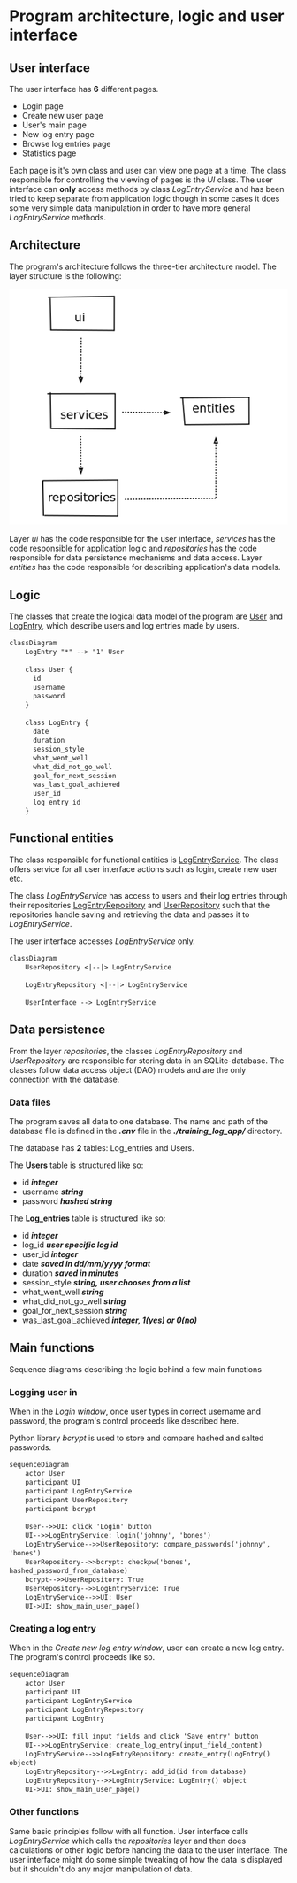 # Program architecture, logic and user interface

## User interface
The user interface has **6** different pages.
- Login page
- Create new user page
- User's main page
- New log entry page
- Browse log entries page
- Statistics page

Each page is it's own class and user can view one page at a time. The class responsible for controlling the viewing of pages is the _UI_ class. The user interface can **only** access methods by class _LogEntryService_ and has been tried to keep separate from application logic though in some cases it does some very simple data manipulation in order to have more general _LogEntryService_ methods.

## Architecture
The program's architecture follows the three-tier architecture model. The layer structure is the following:

![Layerstructure](./photos/architecture_layer_structure.png)

Layer _ui_ has the code responsible for the user interface,
 _services_ has the code responsible for application logic and
 _repositories_ has the code responsible for data persistence mechanisms and data access.
Layer _entities_ has the code responsible for describing application's data models.  

## Logic
The classes that create the logical data model of the program are [User](https://github.com/jooniku/ohjelmistotekniikka_23/tree/master/training_log_app/src/entities/user.py) and [LogEntry](https://github.com/jooniku/ohjelmistotekniikka_23/tree/master/training_log_app/src/entities/log_entry.py), which describe users and log entries made by users.

```mermaid
classDiagram
    LogEntry "*" --> "1" User
    
    class User {
      id
      username
      password
    }
    
    class LogEntry {
      date
      duration
      session_style
      what_went_well
      what_did_not_go_well
      goal_for_next_session
      was_last_goal_achieved
      user_id
      log_entry_id
    }
```

## Functional entities
The class responsible for functional entities is [LogEntryService](https://github.com/jooniku/ohjelmistotekniikka_23/blob/master/training_log_app/src/services/log_entry_service.py). The class offers service for all user interface actions such as login, create new user etc.

The class _LogEntryService_ has access to users and their log entries through their repositories [LogEntryRepository](https://github.com/jooniku/ohjelmistotekniikka_23/blob/master/training_log_app/src/repositories/log_entry_repository.py) and [UserRepository](https://github.com/jooniku/ohjelmistotekniikka_23/blob/master/training_log_app/src/repositories/user_repository.py) such that the repositories handle saving and retrieving the data and passes it to _LogEntryService_.

The user interface accesses _LogEntryService_ only. 

```mermaid
classDiagram
    UserRepository <|--|> LogEntryService
    
    LogEntryRepository <|--|> LogEntryService
    
    UserInterface --> LogEntryService
```

## Data persistence
From the layer _repositories_, the classes _LogEntryRepository_ and _UserRepository_ are responsible for storing data in an SQLite-database. The classes follow data access object (DAO) models and are the only connection with the database.

### Data files
The program saves all data to one database. The name and path of the database file is defined in the _**.env**_ file in the _**./training_log_app/**_ directory.

The database has **2** tables: Log_entries and Users.

The **Users** table is structured like so:
- id _**integer**_
- username _**string**_
- password _**hashed string**_

The **Log_entries** table is structured like so:
- id       _**integer**_
- log_id    _**user specific log id**_
- user_id   _**integer**_
- date   _**saved in dd/mm/yyyy format**_
- duration  _**saved in minutes**_
- session_style _**string, user chooses from a list**_
- what_went_well _**string**_
- what_did_not_go_well   _**string**_
- goal_for_next_session  _**string**_
- was_last_goal_achieved  _**integer, 1(yes) or 0(no)**_


## Main functions
Sequence diagrams describing the logic behind a few main functions

### Logging user in
When in the _Login window_, once user types in correct username and password, the program's control proceeds like described here.

Python library _bcrypt_ is used to store and compare hashed and salted passwords.

```mermaid
sequenceDiagram
    actor User
    participant UI
    participant LogEntryService
    participant UserRepository
    participant bcrypt
    
    User-->>UI: click 'Login' button
    UI-->>LogEntryService: login('johnny', 'bones')
    LogEntryService-->>UserRepository: compare_passwords('johnny', 'bones')
    UserRepository-->>bcrypt: checkpw('bones', hashed_password_from_database)
    bcrypt-->>UserRepository: True
    UserRepository-->>LogEntryService: True
    LogEntryService-->>UI: User
    UI->UI: show_main_user_page()
```
### Creating a log entry
When in the _Create new log entry window_, user can create a new log entry. The program's control proceeds like so.

```mermaid
sequenceDiagram
    actor User
    participant UI
    participant LogEntryService
    participant LogEntryRepository
    participant LogEntry
    
    User-->>UI: fill input fields and click 'Save entry' button
    UI-->>LogEntryService: create_log_entry(input_field_content)
    LogEntryService-->>LogEntryRepository: create_entry(LogEntry() object)
    LogEntryRepository-->>LogEntry: add_id(id from database)
    LogEntryRepository-->>LogEntryService: LogEntry() object
    UI->UI: show_main_user_page()
```

### Other functions
Same basic principles follow with all function. User interface calls _LogEntryService_ which calls the _repositories_ layer and then does calculations or other logic before handing the data to the user interface. The user interface might do some simple tweaking of how the data is displayed but it shouldn't do any major manipulation of data.
